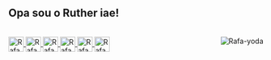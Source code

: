 ## Opa sou o Ruther iae!

 <div>
  <a href="https://github.com/rutherking">
<!--   <img height="180em" src="https://github-readme-stats.vercel.app/api?username=RutherKing&show_icons=true&theme=dark&include_all_commits=true&count_private=true"/> -->
<!--   <img height="180em" src="https://github-readme-stats.vercel.app/api/top-langs/?username=RutherKing&layout=compact&langs_count=7&theme=dark"/> -->
</div>
<div style="display: inline_block"><br>
  <img align="center" alt="Rafa-react" height="30" width="30" src="https://cdn.discordapp.com/attachments/862819022550728744/1095945771712520192/React-icon.svg.png">
  <img align="center" alt="Rafa-Js" height="30" width="30" src="https://cdn.discordapp.com/attachments/1030374392359817287/1030374794241257502/js.png">
  <img align="center" alt="Rafa-Ts" height="30" width="30" src="https://cdn.discordapp.com/attachments/862819022550728744/1095946255059927050/ts.png">
  <img align="center" alt="Rafa-NODE" height="30" width="30" src="https://cdn.discordapp.com/attachments/1030374392359817287/1030374427428405298/node-js.png">
  <img align="center" alt="Rafa-HTML" height="30" width="30" src="https://cdn.discordapp.com/attachments/1030374392359817287/1030374896200601600/html.png">
  <img align="center" alt="Rafa-CSS" height="30" width="30" src="https://cdn.discordapp.com/attachments/1030374392359817287/1030375020121292820/css-3.png">
  <img align="right" alt="Rafa-yoda" src="https://cdn.discordapp.com/attachments/872169728595075102/876291631857434624/rutherr.png">
</div>
  
  ##
 
<div> 
  
</div>
